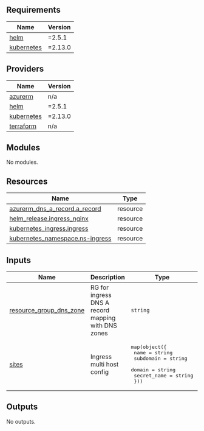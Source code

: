 ## Requirements

| Name | Version |
|------|---------|
| <a name="requirement_helm"></a> [helm](#requirement\_helm) | =2.5.1 |
| <a name="requirement_kubernetes"></a> [kubernetes](#requirement\_kubernetes) | =2.13.0 |

## Providers

| Name | Version |
|------|---------|
| <a name="provider_azurerm"></a> [azurerm](#provider\_azurerm) | n/a |
| <a name="provider_helm"></a> [helm](#provider\_helm) | =2.5.1 |
| <a name="provider_kubernetes"></a> [kubernetes](#provider\_kubernetes) | =2.13.0 |
| <a name="provider_terraform"></a> [terraform](#provider\_terraform) | n/a |

## Modules

No modules.

## Resources

| Name | Type |
|------|------|
| [azurerm_dns_a_record.a_record](https://registry.terraform.io/providers/hashicorp/azurerm/latest/docs/resources/dns_a_record) | resource |
| [helm_release.ingress_nginx](https://registry.terraform.io/providers/hashicorp/helm/2.2.0/docs/resources/release) | resource |
| [kubernetes_ingress.ingress](https://registry.terraform.io/providers/hashicorp/kubernetes/2.3.1/docs/resources/ingress) | resource |
| [kubernetes_namespace.ns-ingress](https://registry.terraform.io/providers/hashicorp/kubernetes/2.3.1/docs/resources/namespace) | resource |


## Inputs

| Name | Description | Type | Default | Required |
|------|-------------|------|---------|:--------:|
| <a name="input_resource_group_dns_zone"></a> [resource\_group\_dns\_zone](#input\_resource\_group\_dns\_zone) | RG for ingress DNS A record mapping with DNS zones | `string` | n/a | yes |
| <a name="input_sites"></a> [sites](#input\_sites) | Ingress multi host config | <pre>map(object({<br>    name        = string<br>    subdomain   = string<br>    domain      = string<br>    secret_name = string<br>  }))</pre> | n/a | yes |

## Outputs

No outputs.
